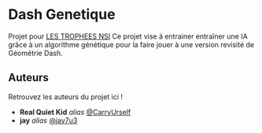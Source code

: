# Dash Genetique

Projet pour [LES TROPHEES NSI](https://trophees-nsi.fr/)
Ce projet vise à entrainer entraîner une IA grâce à un algorithme génétique pour la faire jouer à une version revisité de Géométrie Dash.

## Auteurs

Retrouvez les auteurs du projet ici !

- **Real Quiet Kid** _alias_ [@CarryUrself](https://github.com/CarryUrself)
- **jay** _alias_ [@jay7u3](https://github.com/jay7u3)
